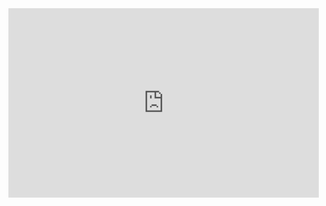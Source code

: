 <iframe src="https://player.twitch.tv/?channel=nnmcom2027&parent=www.example.com" frameborder="0" allowfullscreen="true" scrolling="no" height="378" width="620"></iframe>

